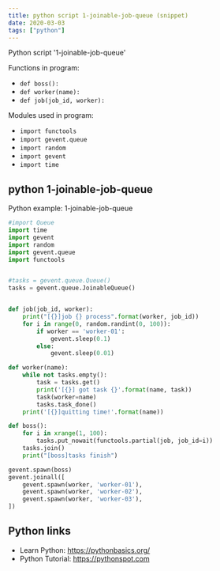 ```yaml
---
title: python script 1-joinable-job-queue (snippet)
date: 2020-03-03
tags: ["python"]
---
```

Python script '1-joinable-job-queue'

Functions in program: 
* `def boss():`
* `def worker(name):`
* `def job(job_id, worker):`

Modules used in program: 
* `import functools`
* `import gevent.queue`
* `import random`
* `import gevent`
* `import time`

## python 1-joinable-job-queue

Python example: 1-joinable-job-queue

```python
#import Queue
import time
import gevent
import random
import gevent.queue
import functools


#tasks = gevent.queue.Queue()
tasks = gevent.queue.JoinableQueue()


def job(job_id, worker):
    print("[{}]job {} process".format(worker, job_id))
    for i in range(0, random.randint(0, 100)):
        if worker == 'worker-01':
            gevent.sleep(0.1)
        else:
            gevent.sleep(0.01)

def worker(name):
    while not tasks.empty():
        task = tasks.get()
        print('[{}] got task {}'.format(name, task))
        task(worker=name)
        tasks.task_done()
    print('[{}]quitting time!'.format(name))

def boss():
    for i in xrange(1, 100):
        tasks.put_nowait(functools.partial(job, job_id=i))
    tasks.join()
    print("[boss]tasks finish")

gevent.spawn(boss)
gevent.joinall([
    gevent.spawn(worker, 'worker-01'),
    gevent.spawn(worker, 'worker-02'),
    gevent.spawn(worker, 'worker-03'),
])

```

## Python links

- Learn Python: https://pythonbasics.org/
- Python Tutorial: https://pythonspot.com
